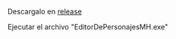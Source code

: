 Descargalo en [release](https://github.com/kastomd/Edicion_modo_historia_dbz_ttt/releases)

Ejecutar el archivo "EditorDePersonajesMH.exe"
